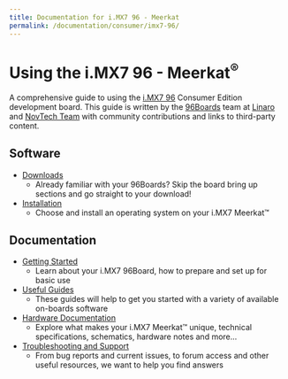 ```yaml
---
title: Documentation for i.MX7 96 - Meerkat
permalink: /documentation/consumer/imx7-96/
---
```

# Using the i.MX7 96 - Meerkat<sup>®</sup>

A comprehensive guide to using the [i.MX7 96](https://www.96boards.org/product/imx7-96/) Consumer Edition development board. This guide is written by the [96Boards](https://www.96boards.org) team at [Linaro](http://www.linaro.org) and [NovTech Team](http://www.novtech.com/) with community contributions and links to third-party content.


## Software

- [Downloads](downloads/)
   - Already familiar with your 96Boards? Skip the board bring up sections and go straight to your download!
- [Installation](installation/)
   - Choose and install an operating system on your i.MX7 Meerkat™

## Documentation

- [Getting Started](getting-started/)
  - Learn about your i.MX7 96Board, how to prepare and set up for basic use
- [Useful Guides](guides/)
   - These guides will help to get you started with a variety of available on-boards software
- [Hardware Documentation](hardware-docs/)
   - Explore what makes your i.MX7 Meerkat™ unique, technical specifications, schematics, hardware notes and more...
- [Troubleshooting and Support](support/)
   - From bug reports and current issues, to forum access and other useful resources, we want to help you find answers
